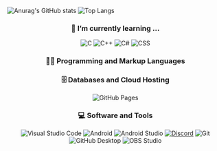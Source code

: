 ![Anurag's GitHub stats](https://github-readme-stats.vercel.app/api?username=RottenSea&theme=dark&show_icons=true)
![Top Langs](https://github-readme-stats.vercel.app/api/top-langs/?username=RottenSea&theme=dark&layout=compact)

<h3 align="center">🌱 I’m currently learning ...</h3>

<div align="center">
    <a><img alt="C" src="https://custom-icon-badges.demolab.com/badge/C-03599C.svg?logo=c-in-hexagon&logoColor=white"></a>
    <a><img alt="C++" src="https://custom-icon-badges.demolab.com/badge/C++-9C033A.svg?logo=cpp2&logoColor=white"></a>
    <a><img alt="C#" src="https://custom-icon-badges.demolab.com/badge/C%23-68217A.svg?logo=cs2&logoColor=white"></a>
    <a><img alt="CSS" src="https://img.shields.io/badge/CSS-1572B6.svg?logo=css3&logoColor=white"></a>
</div>

<h3 align="center">👨‍💻 Programming and Markup Languages</h3>

<p align="center">
</p>

<h3 align="center">🗄️ Databases and Cloud Hosting</h3>

<p align="center">
    <a><img alt="GitHub Pages" src="https://img.shields.io/badge/GitHub%20Pages-327FC7.svg?logo=github&logoColor=white"></a>
</p>

<h3 align="center">💻 Software and Tools</h3>

<p align="center">
    <a><img alt="Visual Studio Code" src="https://img.shields.io/badge/Visual%20Studio%20Code-0078d7.svg?logo=visual-studio-code&logoColor=white"></a>
    <a><img alt="Android" src="https://img.shields.io/badge/Android-3DDC84?logo=android&logoColor=white"></a>
    <a><img alt="Android Studio" src="https://img.shields.io/badge/Android%20Studio-008678.svg?logo=android-studio&logoColor=white"></a>
    <a href="#"><img alt="Discord" src="https://img.shields.io/badge/-Discord-5865F2.svg?logo=discord&logoColor=white"></a>
    <a><img alt="Git" src="https://img.shields.io/badge/Git-F05033.svg?logo=git&logoColor=white"></a>
    <a><img alt="GitHub Desktop" src="https://img.shields.io/badge/GitHub%20Desktop-8034A9.svg?logo=github&logoColor=white"></a>
    <a><img alt="OBS Studio" src="https://img.shields.io/badge/-OBS-302E31?logo=obs-studio&logoColor=white"></a>
</p>


















<!--
**RottenSea/RottenSea** is a ✨ _special_ ✨ repository because its `README.md` (this file) appears on your GitHub profile.

Here are some ideas to get you started:

- 🔭 I’m currently working on ...
- 🌱 I’m currently learning ...
- 👯 I’m looking to collaborate on ...
- 🤔 I’m looking for help with ...
- 💬 Ask me about ...
- 📫 How to reach me: ...
- 😄 Pronouns: ...
- ⚡ Fun fact: ...
-->
